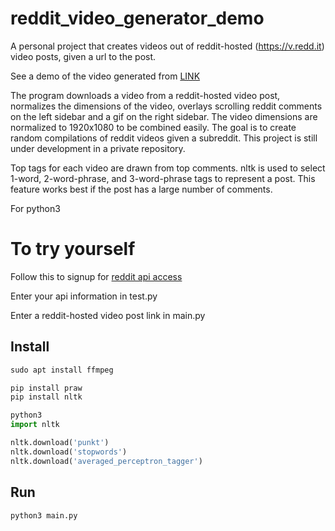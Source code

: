 # reddit_video_generator_demo
A personal project that creates videos out of reddit-hosted (https://v.redd.it) video posts, given a url to the post.

See a demo of the video generated from [LINK](reddit.com)

The program downloads a video from a reddit-hosted video post, normalizes the dimensions of the video, overlays scrolling reddit comments on the left sidebar and a gif on the right sidebar. The video dimensions are normalized to 1920x1080 to be combined easily. The goal is to create random compilations of reddit videos given a subreddit. This project is still under development in a private repository.

Top tags for each video are drawn from top comments. nltk is used to select 1-word, 2-word-phrase, and 3-word-phrase tags to represent a post. This feature works best if the post has a large number of comments.

For python3

# To try yourself
Follow this to signup for [reddit api access](https://github.com/reddit-archive/reddit/wiki/OAuth2)

Enter your api information in test.py

Enter a reddit-hosted video post link in main.py

## Install
```python
sudo apt install ffmpeg

pip install praw
pip install nltk

python3
import nltk

nltk.download('punkt')
nltk.download('stopwords')
nltk.download('averaged_perceptron_tagger')
```

## Run
`python3 main.py`


